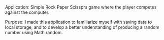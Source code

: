 Application: Simple Rock Paper Scissprs game where the player competes against the computer.

Purpose: I made this application to familiarize myself with saving data to local storage, and to develop a better understanding of producing a random number using Math.random.
